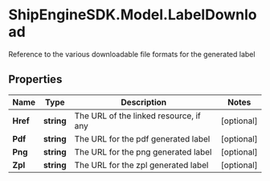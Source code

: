 # ShipEngineSDK.Model.LabelDownload
Reference to the various downloadable file formats for the generated label 

## Properties

Name | Type | Description | Notes
------------ | ------------- | ------------- | -------------
**Href** | **string** | The URL of the linked resource, if any | [optional] 
**Pdf** | **string** | The URL for the pdf generated label | [optional] 
**Png** | **string** | The URL for the png generated label | [optional] 
**Zpl** | **string** | The URL for the zpl generated label | [optional] 

